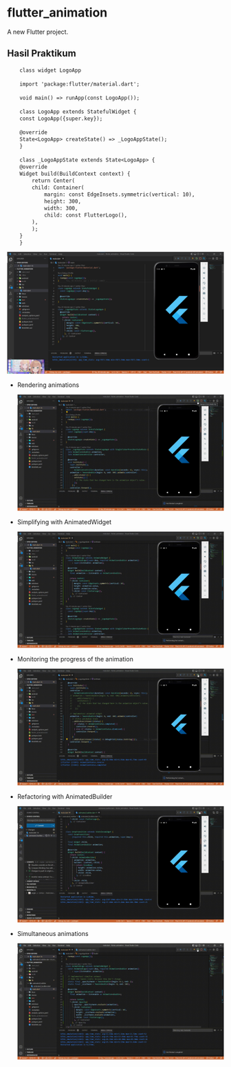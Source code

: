 # flutter_animation

A new Flutter project.

## Hasil Praktikum

        class widget LogoApp

        import 'package:flutter/material.dart';

        void main() => runApp(const LogoApp());

        class LogoApp extends StatefulWidget {
        const LogoApp({super.key});

        @override
        State<LogoApp> createState() => _LogoAppState();
        }

        class _LogoAppState extends State<LogoApp> {
        @override
        Widget build(BuildContext context) {
            return Center(
            child: Container(
                margin: const EdgeInsets.symmetric(vertical: 10),
                height: 300,
                width: 300,
                child: const FlutterLogo(),
            ),
            );
        }
        }

<img src="images/1.png">

- Rendering animations

    <img src="images/default.gif">

- Simplifying with Animated­Widget

    <img src="images/animated-widget.gif">

- Monitoring the progress of the animation

    <img src="images/monitoring-status.gif">

- Refactoring with AnimatedBuilder

    <img src="images/animated-builder.gif">

- Simultaneous animations

    <img src="images/simultan-animasi.gif">
